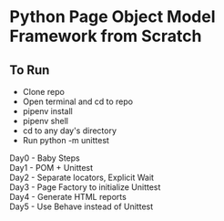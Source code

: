 # Python Page Object Model Framework from Scratch

## To Run
* Clone repo
* Open terminal and cd to repo
* pipenv install
* pipenv shell
* cd to any day's directory
* Run python -m unittest

Day0 - Baby Steps  
Day1 - POM + Unittest  
Day2 - Separate locators, Explicit Wait  
Day3 - Page Factory to initialize Unittest  
Day4 - Generate HTML reports  
Day5 - Use Behave instead of Unittest  